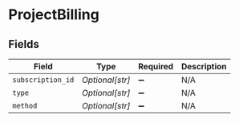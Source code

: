# ProjectBilling


## Fields

| Field              | Type               | Required           | Description        |
| ------------------ | ------------------ | ------------------ | ------------------ |
| `subscription_id`  | *Optional[str]*    | :heavy_minus_sign: | N/A                |
| `type`             | *Optional[str]*    | :heavy_minus_sign: | N/A                |
| `method`           | *Optional[str]*    | :heavy_minus_sign: | N/A                |